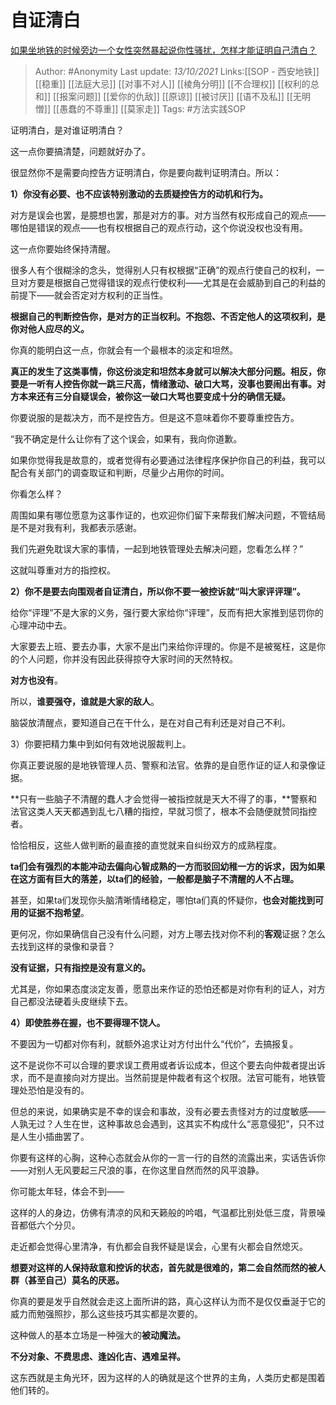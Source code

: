# 自证清白
[如果坐地铁的时候旁边一个女性突然暴起说你性骚扰，怎样才能证明自己清白？](https://www.zhihu.com/question/62083317/answer/2161013968)

> Author: #Anonymity
> Last update: *13/10/2021*
> Links:[[SOP - 西安地铁]] [[稳重]] [[法庭大忌]] [[对事不对人]]  [[棱角分明]] [[不合理权]] [[权利的总和]] [[报案问题]] [[爱你的仇敌]] [[原谅]] [[被讨厌]] [[语不及私]] [[无明憎]] [[愚蠢的不尊重]] [[莫家走]]
> Tags: #方法实践SOP

证明清白，是对谁证明清白？

这一点你要搞清楚，问题就好办了。

很显然你不是需要向控告方证明清白，你是要向裁判证明清白。所以：

**1）你没有必要、也不应该特别激动的去质疑控告方的动机和行为。**

对方是误会也罢，是臆想也罢，那是对方的事。对方当然有权形成自己的观点——哪怕是错误的观点——也有权根据自己的观点行动，这个你说没权也没有用。

这一点你要始终保持清醒。

很多人有个很糊涂的念头，觉得别人只有权根据“正确”的观点行使自己的权利，一旦对方要是根据自己觉得错误的观点行使权利——尤其是在会威胁到自己的利益的前提下——就会否定对方权利的正当性。

**根据自己的判断控告你，是对方的正当权利。不抱怨、不否定他人的这项权利，是你对他人应尽的义。**

你真的能明白这一点，你就会有一个最根本的淡定和坦然。

**真正的发生了这类事情，你这份淡定和坦然本身就可以解决大部分问题。相反，你要是一听有人控告你就一跳三尺高，情绪激动、破口大骂，没事也要闹出有事。对方本来还有三分自疑误会，被你这一破口大骂也要变成十分的确信无疑。**

你要说服的是裁决方，而不是控告方。但是这不意味着你不要尊重控告方。

“我不确定是什么让你有了这个误会，如果有，我向你道歉。

如果你觉得我是故意的，或者觉得有必要通过法律程序保护你自己的利益，我可以配合有关部门的调查取证和判断，尽量少占用你的时间。

你看怎么样？

周围如果有哪位愿意为这事作证的，也欢迎你们留下来帮我们解决问题，不管结局是不是对我有利，我都表示感谢。

我们先避免耽误大家的事情，一起到地铁管理处去解决问题，您看怎么样？”

这就叫尊重对方的指控权。

**2）你不是要去向围观者自证清白，所以你不要一被控诉就“叫大家评评理”。**

给你“评理”不是大家的义务，强行要大家给你“评理”，反而有把大家推到惩罚你的心理冲动中去。

大家要去上班、要去办事，大家不是出门来给你评理的。你是不是被冤枉，这是你的个人问题，你并没有因此获得掠夺大家时间的天然特权。

**对方也没有**。

所以，**谁要强夺，谁就是大家的敌人**。

脑袋放清醒点，要知道自己在干什么，是在对自己有利还是对自己不利。

3）你要把精力集中到如何有效地说服裁判上。

你真正要说服的是地铁管理人员、警察和法官。依靠的是自愿作证的证人和录像证据。

**只有一些脑子不清醒的蠢人才会觉得一被指控就是天大不得了的事，**警察和法官这类人天天都遇到乱七八糟的指控，早就习惯了，根本不会随便就赞同指控者。

恰恰相反，这些人做判断的最直接的直觉就来自纠纷双方的成熟程度。

**ta们会有强烈的本能冲动去偏向心智成熟的一方而驳回幼稚一方的诉求，因为如果在这方面有巨大的落差，以ta们的经验，一般都是脑子不清醒的人不占理。**

甚至，如果ta们发现你头脑清晰情绪稳定，哪怕ta们真的怀疑你，**也会对能找到可用的证据不抱希望**。

更何况，你如果确信自己没有什么问题，对方上哪去找对你不利的**客观**证据？怎么去找到这样的录像和录音？

**没有证据，只有指控是没有意义的。**

尤其是，你如果态度淡定友善，愿意出来作证的恐怕还都是对你有利的证人，对方自己都没法硬着头皮继续下去。

**4）即使胜券在握，也不要得理不饶人。**

不要因为一切都对你有利，就额外追求让对方付出什么“代价”，去搞报复。

这不是说你不可以合理的要求误工费用或者诉讼成本，但这个要去向仲裁者提出诉求，而不是直接向对方提出。当然前提是仲裁者有这个权限。法官可能有，地铁管理处恐怕是没有的。

但总的来说，如果确实是不幸的误会和事故，没有必要去责怪对方的过度敏感——人孰无过？人生在世，这种事故总会遇到，这其实不构成什么“恶意侵犯”，只不过是人生小插曲罢了。

你要有这样的心胸，这种心态就会从你的一言一行的自然的流露出来，实话告诉你——对别人无风要起三尺浪的事，在你这里自然而然的风平浪静。

你可能太年轻，体会不到——

这样的人的身边，仿佛有清凉的风和天籁般的吟唱，气温都比别处低三度，背景噪音都低六个分贝。

走近都会觉得心里清净，有仇都会自我怀疑是误会，心里有火都会自然熄灭。

**想要对这样的人保持敌意和控诉的状态，首先就是很难的，第二会自然而然的被人群（甚至自己）莫名的厌恶。**

你真的要是发乎自然就会走这上面所讲的路，真心这样认为而不是仅仅垂涎于它的威力而勉强照抄，那么这些技巧其实都是次要的。

这种做人的基本立场是一种强大的**被动魔法。**

**不分对象、不费思虑、逢凶化吉、遇难呈祥。**

这东西就是主角光环，因为这样的人的确就是这个世界的主角，人类历史都是围着他们转的。

